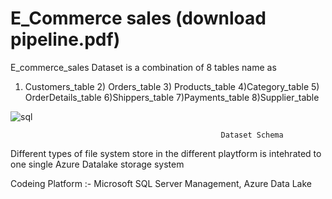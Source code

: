 # E_Commerce sales (download pipeline.pdf)
E_commerce_sales Dataset is a combination of 8 tables name as 

1) Customers_table 2) Orders_table 3) Products_table 4)Category_table 5) OrderDetails_table 6)Shippers_table 7)Payments_table 8)Supplier_table


![sql](https://user-images.githubusercontent.com/111516810/201013937-ee1fb078-2a0b-4675-ba5f-3ec50ed604d6.jpg)

                                                   Dataset Schema

Different types of file system store in the different playtform is intehrated to one single Azure Datalake storage system

Codeing Platform :- Microsoft SQL Server Management, Azure Data Lake
